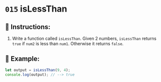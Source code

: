 # `015` isLessThan

## 📝 Instructions:

1. Write a function called `isLessThan`. Given 2 numbers, `isLessThan` returns `true` if `num2` is less than `num1`. Otherwise it returns `false`.

## 📎 Example:

```Javascript
let output = isLessThan(9, 4);
console.log(output); // --> true
```
